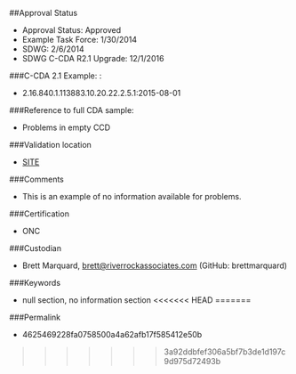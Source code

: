 ##Approval Status

* Approval Status: Approved
* Example Task Force: 1/30/2014
* SDWG: 2/6/2014
* SDWG C-CDA R2.1 Upgrade: 12/1/2016    


###C-CDA 2.1 Example:
:

* 2.16.840.1.113883.10.20.22.2.5.1:2015-08-01

###Reference to full CDA sample:
* Problems in empty CCD


###Validation location

* [SITE](https://sitenv.org/c-cda-validator)


###Comments

* This is an example of no information available for problems.

###Certification

* ONC

###Custodian

* Brett Marquard, brett@riverrockassociates.com (GitHub: brettmarquard)

###Keywords

* null section, no information section
<<<<<<< HEAD
=======


###Permalink 

* 4625469228fa0758500a4a62afb17f585412e50b
>>>>>>> 3a92ddbfef306a5bf7b3de1d197c9d975d72493b
